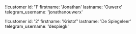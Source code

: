 !!customer
 id: '1'
 firstname: 'Jonathan'
 lastname: 'Ouwerx'
 telegram_username: 'jonathanouwerx'

!!customer
 id: '2'
 firstname: 'Kristof'
 lastname: 'De Spiegeleer'
 telegram_username: 'despiegk'